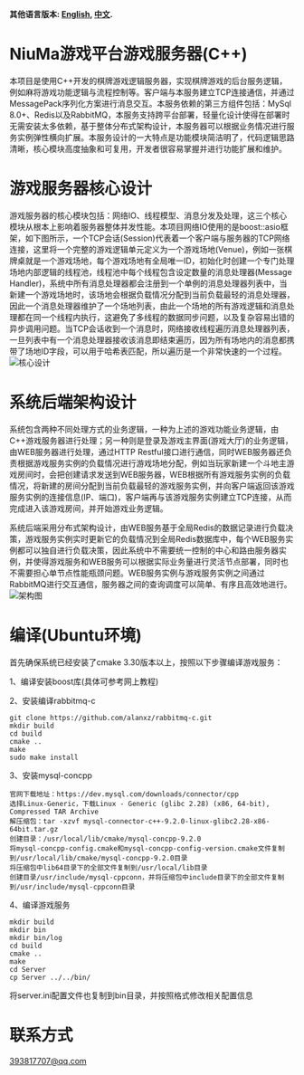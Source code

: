 **其他语言版本: [English](README_EN.MD), [中文](README.MD).**

# NiuMa游戏平台游戏服务器(C++)
本项目是使用C++开发的棋牌游戏逻辑服务器，实现棋牌游戏的后台服务逻辑，例如麻将游戏功能逻辑与流程控制等。客户端与本服务建立TCP连接通信，并通过MessagePack序列化方案进行消息交互。本服务依赖的第三方组件包括：MySql 8.0+、Redis以及RabbitMQ，本服务支持跨平台部署，轻量化设计使得在部署时无需安装太多依赖，基于整体分布式架构设计，本服务器可以根据业务情况进行服务实例弹性横向扩展。本服务设计的一大特点是功能模块简洁明了，代码逻辑思路清晰，核心模块高度抽象和可复用，开发者很容易掌握并进行功能扩展和维护。

# 游戏服务器核心设计
游戏服务器的核心模块包括：网络IO、线程模型、消息分发及处理，这三个核心模块从根本上影响着服务器整体并发性能。本项目网络IO使用的是boost::asio框架，如下图所示，一个TCP会话(Session)代表着一个客户端与服务器的TCP网络连接，这里将一个完整的游戏逻辑单元定义为一个游戏场地(Venue)，例如一张棋牌桌就是一个游戏场地，每个游戏场地有全局唯一ID，初始化时创建一个专门处理场地内部逻辑的线程池，线程池中每个线程包含设定数量的消息处理器(Message Handler)，系统中所有消息处理器都会注册到一个单例的消息处理器列表中，当新建一个游戏场地时，该场地会根据负载情况分配到当前负载最轻的消息处理器，因此一个消息处理器维护了一个场地列表，由此一个场地的所有游戏逻辑和消息处理都在同一个线程内执行，这避免了多线程的数据同步问题，以及复杂容易出错的异步调用问题。当TCP会话收到一个消息时，网络接收线程遍历消息处理器列表，一旦列表中有一个消息处理器接收该消息即结束遍历，因为所有场地内的消息都携带了场地ID字段，可以用于哈希表匹配，所以遍历是一个非常快速的一个过程。\
![核心设计](https://gitee.com/friedrich-hegel/data/raw/master/core.png)

# 系统后端架构设计
系统包含两种不同处理方式的业务逻辑，一种为上述的游戏功能业务逻辑，由C++游戏服务器进行处理；另一种则是登录及游戏主界面(游戏大厅)的业务逻辑，由WEB服务器进行处理，通过HTTP Restful接口进行通信，同时WEB服务器还负责根据游戏服务实例的负载情况进行游戏场地分配，例如当玩家新建一个斗地主游戏房间时，会把创建请求发送到WEB服务器，WEB根据所有游戏服务实例的负载情况，将新建的房间分配到当前负载最轻的游戏服务实例，并向客户端返回该游戏服务实例的连接信息(IP、端口)，客户端再与该游戏服务实例建立TCP连接，从而完成进入该游戏房间，并开始游戏业务逻辑。

系统后端采用分布式架构设计，由WEB服务基于全局Redis的数据记录进行负载决策，游戏服务实例实时更新它的负载情况到全局Redis数据库中，每个WEB服务实例都可以独自进行负载决策，因此系统中不需要统一控制的中心和路由服务器实例，并使得游戏服务和WEB服务可以根据实际业务量进行灵活节点部署，同时也不需要担心单节点性能瓶颈问题。WEB服务实例与游戏服务实例之间通过RabbitMQ进行交互通信，服务器之间的查询调度可以简单、有序且高效地进行。\
![架构图](https://gitee.com/friedrich-hegel/data/raw/master/Framework.png)

# 编译(Ubuntu环境)
首先确保系统已经安装了cmake 3.30版本以上，按照以下步骤编译游戏服务：

1、编译安装boost库(具体可参考网上教程)

2、安装编译rabbitmq-c
```rabbitmq-c
git clone https://github.com/alanxz/rabbitmq-c.git
mkdir build
cd build
cmake ..
make
sudo make install
```

3、安装mysql-concpp
```
官网下载地址：https://dev.mysql.com/downloads/connector/cpp
选择Linux-Generic，下载Linux - Generic (glibc 2.28) (x86, 64-bit), Compressed TAR Archive
解压缩包：tar -xzvf mysql-connector-c++-9.2.0-linux-glibc2.28-x86-64bit.tar.gz
创建目录：/usr/local/lib/cmake/mysql-concpp-9.2.0
将mysql-concpp-config.cmake和mysql-concpp-config-version.cmake文件复制到/usr/local/lib/cmake/mysql-concpp-9.2.0目录
将压缩包中lib64目录下的全部文件复制到/usr/local/lib目录
创建目录/usr/include/mysql-cppconn，并将压缩包中include目录下的全部文件复制到/usr/include/mysql-cppconn目录
```

4、编译游戏服务
```
mkdir build
mkdir bin
mkdir bin/log
cd build
cmake ..
make
cd Server
cp Server ../../bin/
```
将server.ini配置文件也复制到bin目录，并按照格式修改相关配置信息

# 联系方式
393817707@qq.com